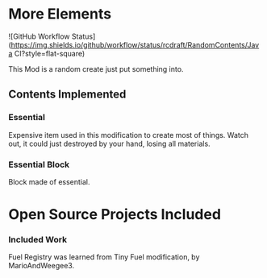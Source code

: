 # More Elements

![GitHub Workflow Status](https://img.shields.io/github/workflow/status/rcdraft/RandomContents/Java CI?style=flat-square)

This Mod is a random create just put something into.

## Contents Implemented

### Essential

Expensive item used in this modification to create most of things. Watch out, it could just destroyed by your hand, losing all materials.

### Essential Block

Block made of essential.

# Open Source Projects Included

### Included Work

Fuel Registry was learned from Tiny Fuel modification, by MarioAndWeegee3.